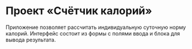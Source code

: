 # Проект «Счётчик калорий»

Приложение позволяет рассчитать индивидуальную суточную норму калорий.
Интерфейс состоит из формы с полями ввода и блока для вывода результата. 


